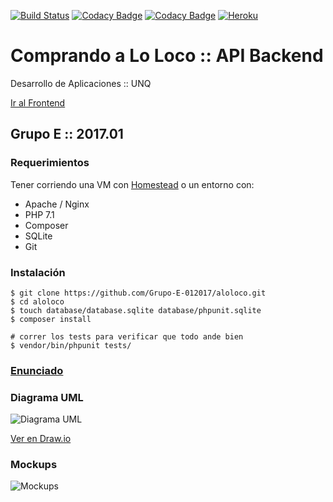 [![Build Status](https://travis-ci.org/Grupo-E-012017/aloloco.svg?branch=master)](https://travis-ci.org/Grupo-E-012017/aloloco)
[![Codacy Badge](https://api.codacy.com/project/badge/Grade/80716585d03d4c6fa1eded88cfa4dec1)](https://www.codacy.com/app/Grupo-E-012017/aLoLoco?utm_source=github.com&amp;utm_medium=referral&amp;utm_content=Grupo-E-012017/aloloco&amp;utm_campaign=Badge_Grade)
[![Codacy Badge](https://api.codacy.com/project/badge/Coverage/80716585d03d4c6fa1eded88cfa4dec1)](https://www.codacy.com/app/Grupo-E-012017/aLoLoco?utm_source=github.com&amp;utm_medium=referral&amp;utm_content=Grupo-E-012017/aloloco&amp;utm_campaign=Badge_Coverage)
[![Heroku](https://heroku-badge.herokuapp.com/?app=aloloco-grupo-e&style=flat)](https://aloloco-grupo-e.herokuapp.com/)

# Comprando a Lo Loco :: API Backend

Desarrollo de Aplicaciones :: UNQ

[Ir al Frontend](https://github.com/Grupo-E-012017/aloloco-front)

## Grupo E :: 2017.01

### Requerimientos

 Tener corriendo una VM con [Homestead](https://laravel.com/docs/5.4/homestead) o un entorno con:

 * Apache / Nginx
 * PHP 7.1
 * Composer
 * SQLite
 * Git

### Instalación

```
$ git clone https://github.com/Grupo-E-012017/aloloco.git
$ cd aloloco
$ touch database/database.sqlite database/phpunit.sqlite
$ composer install
```

```
# correr los tests para verificar que todo ande bien
$ vendor/bin/phpunit tests/
```

### [Enunciado](https://docs.google.com/document/d/12mQ0RNt8awqc2ow6FsQvsXm-AQiGmC-xlM9b2A_OPRA/edit)

### Diagrama UML

![Diagrama UML][uml]

[Ver en Draw.io][uml.io]

### Mockups

![Mockups][mockups]




[uml]: https://raw.githubusercontent.com/Grupo-E-012017/aloloco/master/doc/design.png

[uml.io]: https://drive.google.com/file/d/0B5NnQ8dedsGLanVFOTV5SDVJcE0/view?ts=58d55080

[mockups]: https://raw.githubusercontent.com/Grupo-E-012017/aloloco/master/doc/mockups.png

